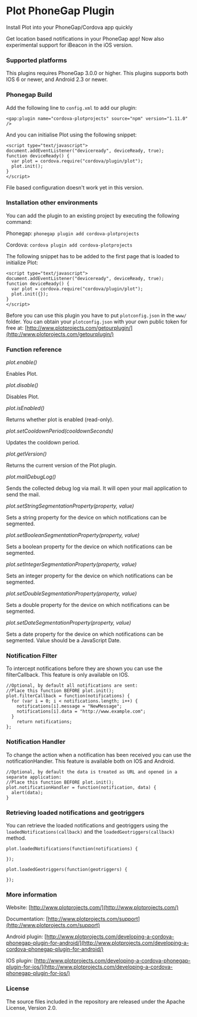 Plot PhoneGap Plugin
====================
Install Plot into your PhoneGap/Cordova app quickly

Get location based notifications in your PhoneGap app! Now also experimental support for iBeacon in the iOS version.

### Supported platforms ###

This plugins requires PhoneGap 3.0.0 or higher.
This plugins supports both IOS 6 or newer, and Android 2.3 or newer.

### Phonegap Build ###
Add the following line to `config.xml` to add our plugin:

```<gap:plugin name="cordova-plotprojects" source="npm" version="1.11.0" />```

And you can initialise Plot using the following snippet:
```
<script type="text/javascript">
document.addEventListener("deviceready", deviceReady, true);
function deviceReady() {
  var plot = cordova.require("cordova/plugin/plot");
  plot.init();
}
</script>
```

File based configuration doesn't work yet in this version.

### Installation other environments ###

You can add the plugin to an existing project by executing the following command:

Phonegap: ```phonegap plugin add cordova-plotprojects```
 
Cordova: ```cordova plugin add cordova-plotprojects```


The following snippet has to be added to the first page that is loaded to initialize Plot:
```
<script type="text/javascript">
document.addEventListener("deviceready", deviceReady, true);
function deviceReady() {
  var plot = cordova.require("cordova/plugin/plot");
  plot.init({});
}
</script>
```

Before you can use this plugin you have to put `plotconfig.json` in the `www/` folder. You can obtain your `plotconfig.json` with your own public token for free at: [http://www.plotprojects.com/getourplugin/](http://www.plotprojects.com/getourplugin/)

### Function reference ###

_plot.enable()_

Enables Plot.

_plot.disable()_

Disables Plot.

_plot.isEnabled()_

Returns whether plot is enabled (read-only).

_plot.setCooldownPeriod(cooldownSeconds)_

Updates the cooldown period.

_plot.getVersion()_

Returns the current version of the Plot plugin.

_plot.mailDebugLog()_

Sends the collected debug log via mail. It will open your mail application to send the mail.

_plot.setStringSegmentationProperty(property, value)_

Sets a string property for the device on which notifications can be segmented.

_plot.setBooleanSegmentationProperty(property, value)_

Sets a boolean property for the device on which notifications can be segmented.

_plot.setIntegerSegmentationProperty(property, value)_

Sets an integer property for the device on which notifications can be segmented.

_plot.setDoubleSegmentationProperty(property, value)_

Sets a double property for the device on which notifications can be segmented.

_plot.setDateSegmentationProperty(property, value)_

Sets a date property for the device on which notifications can be segmented. Value should be a JavaScript Date.

### Notification Filter ###

To intercept notifications before they are shown you can use the filterCallback. This feature is only available on IOS.
```
//Optional, by default all notifications are sent:
//Place this function BEFORE plot.init();
plot.filterCallback = function(notifications) {
  for (var i = 0; i < notifications.length; i++) {
    notifications[i].message = "NewMessage";
    notifications[i].data = "http://www.example.com";
  }
	return notifications;
};
```

### Notification Handler ###

To change the action when a notification has been received you can use the notificationHandler. This feature is available both on IOS and Android.
```
//Optional, by default the data is treated as URL and opened in a separate application:
//Place this function BEFORE plot.init();
plot.notificationHandler = function(notification, data) {
  alert(data);
}
```

### Retrieving loaded notifications and geotriggers ###

You can retrieve the loaded notifications and geotriggers using the `loadedNotifications(callback)` and the `loadedGeotriggers(callback)` method.

```
plot.loadedNotifications(function(notifications) {
	
});

plot.loadedGeotriggers(function(geotriggers) {
	
});
```

### More information ###
Website: [http://www.plotprojects.com/](http://www.plotprojects.com/)

Documentation: [http://www.plotprojects.com/support](http://www.plotprojects.com/support)

Android plugin: [http://www.plotprojects.com/developing-a-cordova-phonegap-plugin-for-android/](http://www.plotprojects.com/developing-a-cordova-phonegap-plugin-for-android/)

IOS plugin: [http://www.plotprojects.com/developing-a-cordova-phonegap-plugin-for-ios/](http://www.plotprojects.com/developing-a-cordova-phonegap-plugin-for-ios/)

### License ###
The source files included in the repository are released under the Apache License, Version 2.0.
